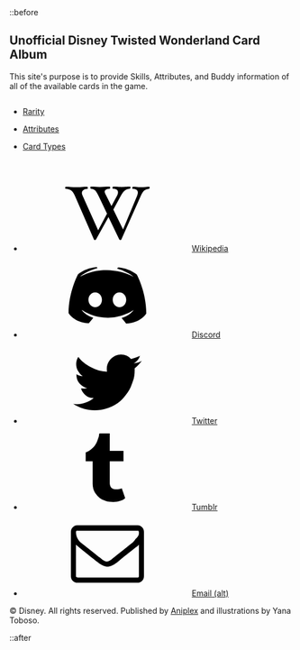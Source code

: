 <!DOCTYPE html>
<html lang="eng">
  <body class="is-ready" data-gr-c-s-loaded="true">
    ::before
    <svg xmlns="http://www.w3.org/2000/svg" version="1.1" xmlns:xlink="http://www.w3.org/1999/xlink" viewBox="0 0 40 40" display="none" width="0" height="0"><symbol id="icon-901" viewBox="0 0 40 40"><path d="M34.9,30.5V15.6c-0.4,0.4-0.8,0.9-1.4,1.2c-3.4,2.7-6.2,4.8-8.2,6.6c-0.6,0.5-1.1,0.9-1.6,1.2c-0.4,0.3-0.9,0.6-1.7,0.9 c-0.7,0.3-1.4,0.5-2,0.5l0,0c-0.6,0-1.2-0.2-2-0.5c-0.7-0.3-1.2-0.6-1.7-0.9c-0.4-0.3-0.9-0.7-1.6-1.2c-2.1-1.7-4.8-3.8-8.2-6.6 c-0.5-0.4-0.9-0.8-1.4-1.2v14.9c0,0.2,0.1,0.3,0.2,0.4C5.7,31,5.9,31.1,6,31.1h28.4c0.2,0,0.3-0.1,0.4-0.2 C34.8,30.8,34.9,30.7,34.9,30.5L34.9,30.5z M34.9,10.2V9.7c0,0,0-0.1,0-0.2c0-0.1,0-0.2-0.1-0.2c-0.1,0-0.1,0-0.1-0.2 c0-0.1-0.1-0.2-0.2-0.1c-0.1,0-0.2,0-0.3,0H5.8C5.6,8.9,5.4,9,5.3,9.1C5.2,9.2,5.1,9.3,5.1,9.5c0,2.2,0.9,4,2.8,5.5 c2.5,2,5.1,4,7.7,6.1c0.1,0.1,0.3,0.2,0.7,0.5c0.4,0.3,0.6,0.5,0.9,0.7c0.2,0.2,0.5,0.4,0.8,0.6c0.3,0.2,0.7,0.4,0.9,0.5 c0.3,0.1,0.6,0.2,0.8,0.2l0,0c0.2,0,0.5-0.1,0.8-0.2c0.3-0.1,0.6-0.3,0.9-0.5c0.3-0.2,0.6-0.4,0.8-0.6c0.2-0.2,0.5-0.4,0.9-0.7 c0.4-0.3,0.6-0.5,0.6-0.5c2.7-2.1,5.3-4.2,7.7-6.1c0.7-0.5,1.4-1.2,2-2.2C34.6,11.8,34.9,11,34.9,10.2L34.9,10.2z M37.3,9.5v21 c0,0.8-0.3,1.6-0.9,2.2s-1.4,0.9-2.2,0.9H5.8c-0.8,0-1.6-0.3-2.2-0.9c-0.6-0.6-0.9-1.4-0.9-2.2v-21c0-0.8,0.3-1.6,0.9-2.2 s1.4-0.9,2.2-0.9h28.4c0.8,0,1.6,0.3,2.2,0.9S37.3,8.7,37.3,9.5z"></path></symbol><symbol id="icon-960" viewBox="0 0 40 40"><path d="M34.2,18.7v2.5c0,0.7-0.2,1.3-0.6,1.8c-0.4,0.5-1,0.7-1.7,0.7H18.1l5.8,5.8c0.5,0.5,0.7,1.1,0.7,1.8c0,0.7-0.2,1.3-0.7,1.8 l-1.5,1.5c-0.5,0.5-1.1,0.7-1.8,0.7c-0.7,0-1.3-0.2-1.8-0.7L6.1,21.8c-0.5-0.5-0.7-1.1-0.7-1.8c0-0.7,0.2-1.3,0.7-1.8L18.8,5.4 c0.5-0.5,1.1-0.7,1.8-0.7c0.7,0,1.3,0.2,1.8,0.7l1.5,1.5c0.5,0.5,0.7,1.1,0.7,1.8s-0.2,1.3-0.7,1.8l-5.8,5.8h13.8 c0.7,0,1.2,0.2,1.7,0.7C34,17.5,34.2,18,34.2,18.7z"></path></symbol><symbol id="icon-93f" viewBox="0 0 40 40"><path d="M28.8,33.3c0,0-1.1-1.4-2.1-2.6c4.1-1.2,5.7-3.8,5.7-3.8c-1.3,0.9-2.5,1.5-3.6,1.9c-1.6,0.7-3.1,1.1-4.6,1.4 c-3,0.6-5.8,0.4-8.2,0c-1.8-0.3-3.3-0.9-4.6-1.4c-0.7-0.3-1.5-0.6-2.3-1.1c-0.1-0.1-0.2-0.1-0.3-0.2c-0.1,0-0.1-0.1-0.1-0.1 c-0.6-0.3-0.9-0.5-0.9-0.5s1.5,2.5,5.5,3.7c-0.9,1.2-2.1,2.6-2.1,2.6c-7-0.2-9.6-4.8-9.6-4.8c0-10.1,4.5-18.4,4.5-18.4 c4.5-3.4,8.9-3.3,8.9-3.3l0.3,0.4c-5.7,1.6-8.3,4.1-8.3,4.1s0.7-0.4,1.9-0.9c3.4-1.5,6.1-1.9,7.2-2c0.2,0,0.3-0.1,0.5-0.1 C18.6,8.1,20.7,8,23,8.3c3,0.3,6.2,1.2,9.5,3c0,0-2.5-2.4-7.9-4l0.4-0.5c0,0,4.3-0.1,8.9,3.3c0,0,4.5,8.2,4.5,18.4 C38.5,28.5,35.8,33.1,28.8,33.3z M14.2,18.6c-1.8,0-3.2,1.6-3.2,3.5s1.5,3.5,3.2,3.5c1.8,0,3.2-1.6,3.2-3.5 C17.4,20.1,16,18.6,14.2,18.6z M25.7,18.6c-1.8,0-3.2,1.6-3.2,3.5s1.5,3.5,3.2,3.5c1.8,0,3.2-1.6,3.2-3.5S27.5,18.6,25.7,18.6z"></path></symbol><symbol id="icon-913" viewBox="0 0 40 40"><path d="M26.8,29.7l1.6,4.6c-0.3,0.5-1,0.9-2.2,1.3s-2.3,0.6-3.4,0.6c-1.4,0-2.6-0.1-3.7-0.5s-2.1-0.8-2.8-1.4 c-0.7-0.6-1.3-1.3-1.9-2.1c-0.5-0.8-0.9-1.6-1.1-2.3c-0.2-0.8-0.3-1.5-0.3-2.3V16.9H9.7v-4.2c0.9-0.3,1.8-0.8,2.5-1.4 s1.3-1.1,1.8-1.8s0.8-1.3,1.1-2c0.3-0.7,0.5-1.4,0.7-1.9S16,4.6,16.1,4c0-0.1,0-0.1,0.1-0.2s0.1-0.1,0.1-0.1h4.8V12h6.5v4.9h-6.5V27 c0,0.4,0,0.8,0.1,1.1c0.1,0.3,0.2,0.7,0.4,1s0.5,0.6,1,0.8c0.4,0.2,1,0.3,1.6,0.3C25.2,30.2,26.1,30,26.8,29.7L26.8,29.7z"></path></symbol><symbol id="icon-905" viewBox="0 0 40 40"><path d="M36.3,10.2c-1,1.3-2.1,2.5-3.4,3.5c0,0.2,0,0.4,0,1c0,1.7-0.2,3.6-0.9,5.3c-0.6,1.7-1.2,3.5-2.4,5.1 c-1.1,1.5-2.3,3.1-3.7,4.3c-1.4,1.2-3.3,2.3-5.3,3c-2.1,0.8-4.2,1.2-6.6,1.2c-3.6,0-7-1-10.2-3c0.4,0,1.1,0.1,1.5,0.1 c3.1,0,5.9-1,8.2-2.9c-1.4,0-2.7-0.4-3.8-1.3c-1.2-1-1.9-2-2.2-3.3c0.4,0.1,1,0.1,1.2,0.1c0.6,0,1.2-0.1,1.7-0.2 c-1.4-0.3-2.7-1.1-3.7-2.3s-1.4-2.6-1.4-4.2v-0.1c1,0.6,2,0.9,3,0.9c-1-0.6-1.5-1.3-2.2-2.4c-0.6-1-0.9-2.1-0.9-3.3s0.3-2.3,1-3.4 c1.5,2.1,3.6,3.6,6,4.9s4.9,2,7.6,2.1c-0.1-0.6-0.1-1.1-0.1-1.4c0-1.8,0.8-3.5,2-4.7c1.2-1.2,2.9-2,4.7-2c2,0,3.6,0.8,4.8,2.1 c1.4-0.3,2.9-0.9,4.2-1.5c-0.4,1.5-1.4,2.7-2.9,3.6C33.8,11.2,35.1,10.9,36.3,10.2L36.3,10.2z"></path></symbol><symbol id="icon-a4c" viewBox="0 0 40 40"><path d="M40,9.8c0,0.1,0,0.3-0.1,0.4c-0.1,0.1-0.2,0.2-0.3,0.2c-0.9,0.1-1.6,0.4-2.2,0.8c-0.6,0.5-1.1,1.4-1.7,2.7 l-9.1,20.4c-0.1,0.2-0.2,0.3-0.5,0.3c-0.2,0-0.4-0.1-0.5-0.3l-5.1-10.6l-5.9,10.6c-0.1,0.2-0.3,0.3-0.5,0.3c-0.3,0-0.4-0.1-0.5-0.3 L4.7,13.9c-0.6-1.3-1.1-2.2-1.8-2.7c-0.6-0.5-1.5-0.8-2.6-0.9c-0.1,0-0.2,0-0.3-0.2C0,10.1,0,10,0,9.9c0-0.3,0.1-0.5,0.3-0.5 c0.8,0,1.6,0,2.5,0.1c0.8,0.1,1.6,0.1,2.3,0.1c0.7,0,1.6,0,2.6-0.1c1-0.1,1.9-0.1,2.7-0.1c0.2,0,0.3,0.2,0.3,0.5 c0,0.3-0.1,0.5-0.2,0.5C9.7,10.4,9,10.6,8.6,11c-0.5,0.3-0.7,0.8-0.7,1.4c0,0.3,0.1,0.6,0.3,1.1L15.6,30l4.2-7.9l-3.9-8.2 c-0.7-1.5-1.3-2.4-1.7-2.8c-0.5-0.4-1.1-0.7-2-0.8c-0.1,0-0.2,0-0.2-0.2c-0.1-0.1-0.1-0.2-0.1-0.3c0-0.3,0.1-0.5,0.2-0.5 c0.8,0,1.5,0,2.2,0.1c0.6,0.1,1.3,0.1,2,0.1c0.7,0,1.5,0,2.3-0.1c0.8-0.1,1.6-0.1,2.4-0.1c0.2,0,0.3,0.2,0.3,0.5 c0,0.3-0.1,0.5-0.2,0.5c-1.6,0.1-2.4,0.6-2.4,1.4c0,0.4,0.2,0.9,0.6,1.6l2.6,5.2l2.6-4.8c0.4-0.7,0.5-1.2,0.5-1.7 c0-1.1-0.8-1.7-2.4-1.7c-0.1,0-0.2-0.2-0.2-0.5c0-0.1,0-0.2,0.1-0.3c0.1-0.1,0.1-0.2,0.2-0.2c0.6,0,1.3,0,2.1,0.1 c0.8,0.1,1.4,0.1,2,0.1c0.4,0,0.9,0,1.6-0.1c0.9-0.1,1.7-0.1,2.3-0.1c0.1,0,0.2,0.1,0.2,0.4c0,0.4-0.1,0.6-0.4,0.6 c-0.9,0.1-1.7,0.4-2.2,0.8c-0.6,0.4-1.3,1.4-2.1,2.8l-3.4,6.3l4.6,9.4L34,13.8c0.2-0.6,0.4-1.1,0.4-1.6c0-1.2-0.8-1.8-2.4-1.8 c-0.1,0-0.2-0.2-0.2-0.5c0-0.3,0.1-0.5,0.3-0.5c0.6,0,1.3,0,2.1,0.1c0.7,0.1,1.4,0.1,1.9,0.1c0.5,0,1.1,0,1.8-0.1 c0.7-0.1,1.4-0.1,1.9-0.1C39.9,9.4,40,9.5,40,9.8z"></path></symbol></svg>
    <div id="wrapper"><div id="main"><div class="inner"><section id="home-section" class="active"><div id="columns02" class="container default"><div class="inner"><h1 id="text08">Unofficial Disney Twisted Wonderland Card Album</h1><p id="text01">This site's purpose is to provide Skills, Attributes, and Buddy information of all of the available cards in the game.</p></div></div><div id="container10" class="container columns"><div class="inner"><div><ul id="buttons25" class="buttons"><li><a href="#rarity" class="button n01">Rarity</a></li></ul></div><div><ul id="buttons26" class="buttons"><li><a href="#attributes" class="button n01">Attributes</a></li></ul></div><div><ul id="buttons27" class="buttons"><li><a href="#cardtypes" class="button n01">Card Types</a></li></ul></div></div></div><div id="container04" class="container default"><div class="inner"><ul id="icons01" class="icons"><li><a class="n01" href="https://twisted-wonderland.fandom.com/wiki/Twisted_Wonderland_Wiki"><svg><use xlink:href="#icon-a4c"></use></svg><span class="label">Wikipedia</span></a></li><li><a class="n02" href="https://discordapp.com/invite/HbP3shF"><svg><use xlink:href="#icon-93f"></use></svg><span class="label">Discord</span></a></li><li><a class="n03" href="https://twitter.com/twst_eng"><svg><use xlink:href="#icon-905"></use></svg><span class="label">Twitter</span></a></li><li><a class="n04" href="http://unofficial-twstd.tumblr.com"><svg><use xlink:href="#icon-913"></use></svg><span class="label">Tumblr</span></a></li><li><a class="n05" href="mailto:%63%72%6f%77%6c%65%79%6e%72%63%40%67%6d%61%69%6c%2e%63%6f%6d"><svg><use xlink:href="#icon-901"></use></svg><span class="label">Email (alt)</span></a></li></ul><p id="text05">© Disney. All rights reserved. Published by <a href="https://aniplex.co.jp">Aniplex</a> and illustrations by Yana Toboso.</p></div></div></section><section id="rarity-section" class="inactive" style="display: none;"><div id="container03" class="container columns"><div class="inner"><div><ul id="buttons23" class="buttons"><li><a href="https://direcrowleynrc.github.io/unofficialtwstdwonderland-cardalbum.github.io/" class="button n01">Home</a></li></ul></div><div><ul id="buttons01" class="buttons"><li><a href="#attributes" class="button n01">Attributes</a></li></ul></div><div><ul id="buttons19" class="buttons"><li><a href="#cardtypes" class="button n01">Card Types</a></li></ul></div></div></div><div id="container05" class="container columns"><div class="inner"><div><ul id="buttons08" class="buttons"><li><a href="#ssr" class="button n01">SSR</a></li></ul></div><div><ul id="buttons11" class="buttons"><li><a href="#sr" class="button n01">SR</a></li></ul></div><div><ul id="buttons13" class="buttons"><li><a href="#r" class="button n01">R</a></li></ul></div></div></div></section><section id="attributes-section" class="inactive" style="display: none;"><div id="container09" class="container columns"><div class="inner"><div><ul id="buttons18" class="buttons"><li><a href="https://direcrowleynrc.github.io/unofficialtwstdwonderland-cardalbum.github.io/" class="button n01">Home</a></li></ul></div><div><ul id="buttons20" class="buttons"><li><a href="#rarity" class="button n01">Rarity</a></li></ul></div><div><ul id="buttons22" class="buttons"><li><a href="#cardtypes" class="button n01">Card Types</a></li></ul></div></div></div><div id="container06" class="container columns"><div class="inner"><div><ul id="buttons12" class="buttons"><li><a href="#details" class="button n01">Fire</a></li></ul></div><div><ul id="buttons09" class="buttons"><li><a href="#details" class="button n01">Water</a></li></ul></div><div><ul id="buttons05" class="buttons"><li><a href="#details" class="button n01">Earth</a></li></ul></div><div><ul id="buttons10" class="buttons"><li><a href="#details" class="button n01">Non-Elemental</a></li></ul></div></div></div></section><section id="cardtypes-section" class="inactive" style="display: none;"><div id="container08" class="container columns"><div class="inner"><div><ul id="buttons28" class="buttons"><li><a href="https://direcrowleynrc.github.io/unofficialtwstdwonderland-cardalbum.github.io/" class="button n01">Home</a></li></ul></div><div><ul id="buttons04" class="buttons"><li><a href="#rarity" class="button n01">Rarity</a></li></ul></div><div><ul id="buttons03" class="buttons"><li><a href="#attributes" class="button n01">Attributes</a></li></ul></div></div></div><div id="container07" class="container columns"><div class="inner"><div><ul id="buttons07" class="buttons"><li><a href="#details" class="button n01">Attack</a></li></ul></div><div><ul id="buttons06" class="buttons"><li><a href="#details" class="button n01">Balance</a></li></ul></div><div><ul id="buttons02" class="buttons"><li><a href="#details" class="button n01">Defense</a></li></ul></div></div></div></section><section id="ssr-section" class="inactive" style="display: none;"><div id="container11" class="container columns"><div class="inner"><div><ul id="buttons17" class="buttons"><li><a href="https://direcrowleynrc.github.io/unofficialtwstdwonderland-cardalbum.github.io/" class="button n01">Home</a></li></ul></div><div><ul id="buttons21" class="buttons"><li><a href="#rarity" class="button n01">Rarity</a></li></ul></div><div><ul id="buttons29" class="buttons"><li><a href="#attributes" class="button n01">Attributes</a></li></ul></div><div><ul id="buttons30" class="buttons"><li><a href="#cardtypes" class="button n01">Card Types</a></li></ul></div></div></div><h2 id="text03"><strong>SSR</strong></h2><div id="container12" class="container columns full"><div class="inner"><div><div id="image10" class="image"><img src="assets/images/image10.jpg?v99815301085851" alt=""></div><div id="image11" class="image"><img src="assets/images/image11.jpg?v99815301085851" alt=""></div><div id="image12" class="image"><img src="assets/images/image12.jpg?v99815301085851" alt=""></div></div><div><div id="image13" class="image"><img src="assets/images/image13.jpg?v99815301085851" alt=""></div><div id="image14" class="image"><img src="assets/images/image14.jpg?v99815301085851" alt=""></div><div id="image15" class="image"><img src="assets/images/image15.jpg?v99815301085851" alt=""></div></div><div><div id="image16" class="image"><img src="assets/images/image16.jpg?v99815301085851" alt=""></div><div id="image17" class="image"><img src="assets/images/image17.jpg?v99815301085851" alt=""></div><div id="image18" class="image"><a href="#floyddorm"><img src="assets/images/image18.jpg?v99815301085851" alt=""></a></div></div></div></div></section><section id="sr-section" class="inactive" style="display: none;"><div id="container02" class="container columns"><div class="inner"><div><ul id="buttons24" class="buttons"><li><a href="https://direcrowleynrc.github.io/unofficialtwstdwonderland-cardalbum.github.io/" class="button n01">Home</a></li></ul></div><div><ul id="buttons14" class="buttons"><li><a href="#rarity" class="button n01">Rarity</a></li></ul></div><div><ul id="buttons15" class="buttons"><li><a href="#attributes" class="button n01">Attributes</a></li></ul></div><div><ul id="buttons16" class="buttons"><li><a href="#cardtypes" class="button n01">Card Types</a></li></ul></div></div></div><h2 id="text02"><strong>SR</strong></h2><div id="container01" class="container columns full"><div class="inner"><div><div id="image08" class="image"><img src="assets/images/image08.jpg?v99815301085851" alt=""></div><div id="image09" class="image"><img src="assets/images/image09.jpg?v99815301085851" alt=""></div><div id="image19" class="image"><img src="assets/images/image19.jpg?v99815301085851" alt=""></div><div id="image20" class="image"><img src="assets/images/image20.jpg?v99815301085851" alt=""></div></div><div><div id="image05" class="image"><img src="assets/images/image05.jpg?v99815301085851" alt=""></div><div id="image06" class="image"><img src="assets/images/image06.jpg?v99815301085851" alt=""></div><div id="image22" class="image"><img src="assets/images/image22.jpg?v99815301085851" alt=""></div><div id="image23" class="image"><img src="assets/images/image23.jpg?v99815301085851" alt=""></div></div><div><div id="image07" class="image"><img src="assets/images/image07.jpg?v99815301085851" alt=""></div><div id="image25" class="image"><img src="assets/images/image25.jpg?v99815301085851" alt=""></div><div id="image02" class="image"><img src="assets/images/image02.jpg?v99815301085851" alt=""></div><div id="image26" class="image"><img src="assets/images/image26.jpg?v99815301085851" alt=""></div></div></div></div></section><section id="r-section" class="inactive" style="display: none;"></section><section id="floyddorm-section" class="inactive" style="display: none;"><div id="container13" class="container default full"><div class="inner"><div id="image01" class="image"><span class="deferred" style="background-image: url(&quot;data:image/svg+xml;base64,PHN2ZyB4bWxucz0iaHR0cDovL3d3dy53My5vcmcvMjAwMC9zdmciIHg9IjAiIHk9IjAiIHZpZXdCb3g9IjAgMCAxNDM4IDcwNyIgd2lkdGg9IjE0MzgiIGhlaWdodD0iNzA3IiBwcmVzZXJ2ZUFzcGVjdFJhdGlvPSJub25lIj48cmVjdCBmaWxsPSIjY2ZjYmMyIiB3aWR0aD0iMTAwJSIgaGVpZ2h0PSIxMDAlIi8%2BPC9zdmc%2B&quot;); background-size: 100% 100%; background-position: left top; background-repeat: no-repeat;"><img src="data:image/svg+xml;base64,PHN2ZyB4bWxucz0iaHR0cDovL3d3dy53My5vcmcvMjAwMC9zdmciIHg9IjAiIHk9IjAiIHZpZXdCb3g9IjAgMCAxNDM4IDcwNyIgd2lkdGg9IjE0MzgiIGhlaWdodD0iNzA3IiBwcmVzZXJ2ZUFzcGVjdFJhdGlvPSJub25lIj48cmVjdCBmaWxsPSIjY2ZjYmMyIiB3aWR0aD0iMTAwJSIgaGVpZ2h0PSIxMDAlIi8%2BPC9zdmc%2B" data-src="assets/images/image01.jpg?v99815301085851" alt="" style="opacity: 0; transition: opacity 0.375s ease-in-out 0s;"></span></div></div></div><ul id="buttons31" class="buttons"><li><a href="#ssr" class="button n01"><svg><use xlink:href="#icon-960"></use></svg><span class="label">Back</span></a></li></ul></section></div></div></div>
    <script>(function() {var on = addEventListener,$ = function(q) { return document.querySelector(q) },$$ = function(q) { return document.querySelectorAll(q) },$body = document.body,$inner = $('.inner'),client = (function() {var o = {browser: 'other',browserVersion: 0,os: 'other',osVersion: 0,canUse: null},ua = navigator.userAgent,a, i;a = [['firefox', /Firefox\/([0-9\.]+)/],['edge', /Edge\/([0-9\.]+)/],['safari', /Version\/([0-9\.]+).+Safari/],['chrome', /Chrome\/([0-9\.]+)/],['ie', /Trident\/.+rv:([0-9]+)/]];for (i=0; i < a.length; i++) {if (ua.match(a[i][1])) {o.browser = a[i][0];o.browserVersion = parseFloat(RegExp.$1);break;}}a = [['ios', /([0-9_]+) like Mac OS X/, function(v) { return v.replace('_', '.').replace('_', ''); }],['ios', /CPU like Mac OS X/, function(v) { return 0 }],['ios', /iPad; CPU/, function(v) { return 0 }],['android', /Android ([0-9\.]+)/, null],['mac', /Macintosh.+Mac OS X ([0-9_]+)/, function(v) { return v.replace('_', '.').replace('_', ''); }],['windows', /Windows NT ([0-9\.]+)/, null],['undefined', /Undefined/, null],];for (i=0; i < a.length; i++) {if (ua.match(a[i][1])) {o.os = a[i][0];o.osVersion = parseFloat( a[i][2] ? (a[i][2])(RegExp.$1) : RegExp.$1 );break;}}if (o.os == 'mac'&& ('ontouchstart' in window)&& ((screen.width == 1024 && screen.height == 1366)|| (screen.width == 834 && screen.height == 1112)|| (screen.width == 810 && screen.height == 1080)|| (screen.width == 768 && screen.height == 1024)))o.os = 'ios';var _canUse = document.createElement('div');o.canUse = function(p) {var e = _canUse.style,up = p.charAt(0).toUpperCase() + p.slice(1);return (p in e|| ('Moz' + up) in e|| ('Webkit' + up) in e|| ('O' + up) in e|| ('ms' + up) in e);};return o;}()),trigger = function(t) {if (client.browser == 'ie') {var e = document.createEvent('Event');e.initEvent(t, false, true);dispatchEvent(e);} else dispatchEvent(new Event(t));},cssRules = function(selectorText) {var ss = document.styleSheets,a = [],f = function(s) {var r = s.cssRules,i;for (i=0; i < r.length; i++) {if (r[i] instanceof CSSMediaRule && matchMedia(r[i].conditionText).matches)(f)(r[i]); else if (r[i] instanceof CSSStyleRule && r[i].selectorText == selectorText)a.push(r[i]);}},x, i;for (i=0; i < ss.length; i++)f(ss[i]);return a;},thisHash = function() {var h = location.hash ? location.hash.substring(1) : null,a;if (!h)return null;if (h.match(/\?/)) {a = h.split('?');h = a[0];history.replaceState(undefined, undefined, '#' + h);window.location.search = a[1];}if (h.length > 0&& !h.match(/^[a-zA-Z]/))h = 'x' + h;return h;};var thisURL = function() {return window.location.href.replace(window.location.search, '').replace(/#$/, '');},getVar = function(name) {var a = window.location.search.substring(1).split('&'),b, k;for (k in a) {b = a[k].split('=');if (b[0] == name)return b[1];}return null;},cmd = function(cmd, values, handler) {var x, k, data;data = new FormData;data.append('cmd', cmd);for (k in values)data.append(k, values[k]);x = new XMLHttpRequest();x.open('POST', 'post/cmd');x.onreadystatechange = function() {var o;if (x.readyState != 4)return;if (x.status != 200)throw new Error('Failed server response (' + x.status + ')');try {o = JSON.parse(x.responseText);}catch (e) {throw new Error('Invalid server response');}if (!('result' in o)|| !('message' in o))throw new Error('Incomplete server response');if (o.result !== true)throw new Error(o.message);(handler)(o);};x.send(data);},redirectToStripeCheckout = function(options) {cmd('stripeCheckoutStart',options,function(response) {Stripe(options.key).redirectToCheckout({sessionId: response.sessionId}).then(function (result) {alert(result.error.message);});});},errors = {handle: function(handler) {window.onerror = function(message) {(handler)(message);return true;};},unhandle: function() {window.onerror = null;}},db = {open: function(objectStoreName, handler) {var request = indexedDB.open('carrd');request.onupgradeneeded = function(event) {event.target.result.createObjectStore(objectStoreName,{keyPath: 'id'});};request.onsuccess = function(event) {(handler)(event.target.result.transaction([objectStoreName],'readwrite').objectStore(objectStoreName));};},put: function(objectStore, values, handler) {var request = objectStore.put(values);request.onsuccess = function(event) {(handler)();};request.onerror = function(event) {throw new Error('db.put: error');};},get: function(objectStore, id, handler) {var request = objectStore.get(id);request.onsuccess = function(event) {if (!event.target.result)throw new Error('db.get: could not retrieve object with id "' + id + '"');(handler)(event.target.result);};request.onerror = function(event) {throw new Error('db.get: error');};},delete: function(objectStore, id, handler) {objectStore.delete(id).onsuccess = function(event) {(handler)(event.target.result);};},};on('load', function() {setTimeout(function() {$body.className = $body.className.replace(/\bis-loading\b/, 'is-playing');setTimeout(function() {$body.className = $body.className.replace(/\bis-playing\b/, 'is-ready');}, 1000);}, 100);});(function() {var initialSection, initialScrollPoint, initialId,header, footer, name, hideHeader, hideFooter,h, e, ee, k,locked = false,doNext = function() {var section;section = $('#main > .inner > section.active').nextElementSibling;if (!section || section.tagName != 'SECTION')return;location.href = '#' + section.id.replace(/-section$/, '');},doPrevious = function() {var section;section = $('#main > .inner > section.active').previousElementSibling;if (!section || section.tagName != 'SECTION')return;location.href = '#' + (section.matches(':first-child') ? '' : section.id.replace(/-section$/, ''));},doFirst = function() {var section;section = $('#main > .inner > section:first-of-type');if (!section || section.tagName != 'SECTION')return;location.href = '#' + section.id.replace(/-section$/, '');},doLast = function() {var section;section = $('#main > .inner > section:last-of-type');if (!section || section.tagName != 'SECTION')return;location.href = '#' + section.id.replace(/-section$/, '');},doScroll = function(e, style, duration) {var y, cy, dy,start, easing, f;if (!e)y = 0; else switch (e.dataset.scrollBehavior ? e.dataset.scrollBehavior : 'default') {case 'default':default:y = e.offsetTop;break;case 'center':if (e.offsetHeight < window.innerHeight)y = e.offsetTop - ((window.innerHeight - e.offsetHeight) / 2); else y = e.offsetTop;break;case 'previous':if (e.previousElementSibling)y = e.previousElementSibling.offsetTop + e.previousElementSibling.offsetHeight; else y = e.offsetTop;break;}if (!style)style = 'smooth';if (!duration)duration = 750;if (style == 'instant') {window.scrollTo(0, y);return;}start = Date.now();cy = window.scrollY;dy = y - cy;switch (style) {case 'linear':easing = function (t) { return t };break;case 'smooth':easing = function (t) { return t<.5 ? 4*t*t*t : (t-1)*(2*t-2)*(2*t-2)+1 };break;}f = function() {var t = Date.now() - start;if (t >= duration)window.scroll(0, y); else {window.scroll(0, cy + (dy * easing(t / duration)));requestAnimationFrame(f);}};f();},loadElements = function(parent) {var a, i;a = parent.querySelectorAll('iframe[data-src]:not([data-src=""])');for (i=0; i < a.length; i++) {a[i].src = a[i].dataset.src;a[i].dataset.src = "";}},unloadElements = function(parent) {var a, i;a = parent.querySelectorAll('iframe[data-src=""]');for (i=0; i < a.length; i++) {a[i].dataset.src = a[i].src;a[i].src = '';}a = parent.querySelectorAll('video');for (i=0; i < a.length; i++) {a[i].pause();}},sections = {};window._next = doNext;window._previous = doPrevious;window._first = doFirst;window._last = doLast;if ('scrollRestoration' in history)history.scrollRestoration = 'manual';header = $('#header');footer = $('#footer');h = thisHash();if (h&& !h.match(/^[a-zA-Z0-9\-]+$/))h = null;if (e = $('[data-scroll-id="' + h + '"]')) {initialScrollPoint = e;initialSection = initialScrollPoint.parentElement;initialId = initialSection.id;} else if (e = $('#' + (h ? h : 'home') + '-section')) {initialScrollPoint = null;initialSection = e;initialId = initialSection.id;}if (!initialSection) {initialScrollPoint = null;initialSection = $('#' + 'home' + '-section');initialId = initialSection.id;history.replaceState(undefined, undefined, '#');}name = (h ? h : 'home');hideHeader = name ? ((name in sections) && ('hideHeader' in sections[name]) && sections[name].hideHeader) : false;hideFooter = name ? ((name in sections) && ('hideFooter' in sections[name]) && sections[name].hideFooter) : false;if (header && hideHeader) {header.classList.add('hidden');header.style.display = 'none';}if (footer && hideFooter) {footer.classList.add('hidden');footer.style.display = 'none';}ee = $$('#main > .inner > section:not([id="' + initialId + '"])');for (k = 0; k < ee.length; k++) {ee[k].className = 'inactive';ee[k].style.display = 'none';}initialSection.classList.add('active');loadElements(initialSection);doScroll(null, 'instant');on('load', function() {if (initialScrollPoint)doScroll(initialScrollPoint, 'instant');});on('hashchange', function(event) {var section, scrollPoint, id, sectionHeight, currentSection, currentSectionHeight,name, hideHeader, hideFooter,h, e, ee, k;if (locked)return false;h = thisHash();if (h&& !h.match(/^[a-zA-Z0-9\-]+$/))return false;if (e = $('[data-scroll-id="' + h + '"]')) {scrollPoint = e;section = scrollPoint.parentElement;id = section.id;} else if (e = $('#' + (h ? h : 'home') + '-section')) {scrollPoint = null;section = e;id = section.id;} else {scrollPoint = null;section = $('#' + 'home' + '-section');id = section.id;history.replaceState(undefined, undefined, '#');}if (!section)return false;if (!section.classList.contains('inactive')) {if (scrollPoint)doScroll(scrollPoint); else doScroll(null);return false;} else {locked = true;if (location.hash == '#home')history.replaceState(null, null, '#');name = (section ? section.id.replace(/-section$/, '') : null);hideHeader = name ? ((name in sections) && ('hideHeader' in sections[name]) && sections[name].hideHeader) : false;hideFooter = name ? ((name in sections) && ('hideFooter' in sections[name]) && sections[name].hideFooter) : false;if (header && hideHeader) {header.classList.add('hidden');header.style.display = 'none';}if (footer && hideFooter) {footer.classList.add('hidden');footer.style.display = 'none';}currentSection = $('#main > .inner > section:not(.inactive)');currentSection.classList.add('inactive');currentSection.classList.remove('active');currentSection.style.display = 'none';unloadElements(currentSection);if (header && !hideHeader) {header.style.display = '';header.classList.remove('hidden');}if (footer && !hideFooter) {footer.style.display = '';footer.classList.remove('hidden');}section.classList.remove('inactive');section.classList.add('active');section.style.display = '';trigger('resize');loadElements(section);if (scrollPoint)doScroll(scrollPoint, 'instant'); else doScroll(null, 'instant');locked = false;}return false;});on('click', function(event) {var t = event.target,tagName = t.tagName.toUpperCase();switch (tagName) {case 'IMG':case 'SVG':case 'USE':case 'U':case 'STRONG':case 'EM':case 'CODE':case 'S':case 'MARK':case 'SPAN':while ( !!(t = t.parentElement) )if (t.tagName == 'A')break;if (!t)return;break;default:break;}if (t.tagName == 'A'&& t.getAttribute('href').substr(0, 1) == '#'&& t.hash == window.location.hash) {event.preventDefault();history.replaceState(undefined, undefined, '#');location.replace(t.hash);}});})();var style, sheet, rule;style = document.createElement('style');style.appendChild(document.createTextNode(''));document.head.appendChild(style);sheet = style.sheet;if (client.os == 'android') {(function() {sheet.insertRule('body::after { }', 0);rule = sheet.cssRules[0];var f = function() {rule.style.cssText = 'height: ' + (Math.max(screen.width, screen.height)) + 'px';};on('load', f);on('orientationchange', f);on('touchmove', f);})();$body.classList.add('is-touch');} else if (client.os == 'ios') {if (client.osVersion <= 11)(function() {sheet.insertRule('body::after { }', 0);rule = sheet.cssRules[0];rule.style.cssText = '-webkit-transform: scale(1.0)';})();if (client.osVersion <= 11)(function() {sheet.insertRule('body.ios-focus-fix::before { }', 0);rule = sheet.cssRules[0];rule.style.cssText = 'height: calc(100% + 60px)';on('focus', function(event) {$body.classList.add('ios-focus-fix');}, true);on('blur', function(event) {$body.classList.remove('ios-focus-fix');}, true);})();$body.classList.add('is-touch');} else if (client.browser == 'ie') {if (!('matches' in Element.prototype))Element.prototype.matches = (Element.prototype.msMatchesSelector || Element.prototype.webkitMatchesSelector);(function() {var a = cssRules('body::before'),r;if (a.length > 0) {r = a[0];if (r.style.width.match('calc')) {r.style.opacity = 0.9999;setTimeout(function() {r.style.opacity = 1;}, 100);} else {document.styleSheets[0].addRule('body::before', 'content: none !important;');$body.style.backgroundImage = r.style.backgroundImage.replace('url("images/', 'url("assets/images/');$body.style.backgroundPosition = r.style.backgroundPosition;$body.style.backgroundRepeat = r.style.backgroundRepeat;$body.style.backgroundColor = r.style.backgroundColor;$body.style.backgroundAttachment = 'fixed';$body.style.backgroundSize = r.style.backgroundSize;}}})();(function() {var t, f;f = function() {var mh, h, s, xx, x, i;x = $('#wrapper');x.style.height = 'auto';if (x.scrollHeight <= innerHeight)x.style.height = '100vh';xx = $$('.container.full');for (i=0; i < xx.length; i++) {x = xx[i];s = getComputedStyle(x);x.style.minHeight = '';x.style.height = '';mh = s.minHeight;x.style.minHeight = 0;x.style.height = '';h = s.height;if (mh == 0)continue;x.style.height = (h > mh ? 'auto' : mh);}};(f)();on('resize', function() {clearTimeout(t);t = setTimeout(f, 250);});on('load', f);})();} else if (client.browser == 'edge') {(function() {var xx = $$('.container > .inner > div:last-child'),x, y, i;for(i=0; i < xx.length; i++) {x = xx[i];y = getComputedStyle(x.parentNode);if (y.display != 'flex'&& y.display != 'inline-flex')continue;x.style.marginLeft = '-1px';}})();}if (!client.canUse('object-fit')) {(function() {var xx = $$('.image[data-position]'),x, w, c, i, src;for (i=0; i < xx.length; i++) {x = xx[i];c = x.firstElementChild;if (c.tagName != 'IMG') {w = c;c = c.firstElementChild;}if (c.parentNode.classList.contains('deferred')) {c.parentNode.classList.remove('deferred');src = c.getAttribute('data-src');c.removeAttribute('data-src');} else src = c.getAttribute('src');c.style['backgroundImage'] = 'url(\'' + src + '\')';c.style['backgroundSize'] = 'cover';c.style['backgroundPosition'] = x.dataset.position;c.style['backgroundRepeat'] = 'no-repeat';c.src = 'data:image/svg+xml;charset=utf8,' + escape('<svg xmlns="http://www.w3.org/2000/svg" width="1" height="1" viewBox="0 0 1 1"></svg>');if (x.classList.contains('full')&& (x.parentNode && x.parentNode.classList.contains('full'))&& (x.parentNode.parentNode && x.parentNode.parentNode.parentNode && x.parentNode.parentNode.parentNode.classList.contains('container'))&& x.parentNode.children.length == 1) {(function(x, w) {var p = x.parentNode.parentNode,f = function() {x.style['height'] = '0px';clearTimeout(t);t = setTimeout(function() {if (getComputedStyle(p).flexDirection == 'row') {if (w)w.style['height'] = '100%';x.style['height'] = (p.scrollHeight + 1) + 'px';} else {if (w)w.style['height'] = 'auto';x.style['height'] = 'auto';}}, 125);},t;on('resize', f);on('load', f);(f)();})(x, w);}}})();(function() {var xx = $$('.gallery img'),x, p, i, src;for (i=0;i < xx.length; i++) {x = xx[i];p = x.parentNode;if (p.classList.contains('deferred')) {p.classList.remove('deferred');src = x.getAttribute('data-src');} else src = x.getAttribute('src');p.style['backgroundImage'] = 'url(\'' + src + '\')';p.style['backgroundSize'] = 'cover';p.style['backgroundPosition'] = 'center';p.style['backgroundRepeat'] = 'no-repeat';x.style['opacity'] = '0';}})();}(function() {var items = $$('.deferred'),f;if (!('forEach' in NodeList.prototype))NodeList.prototype.forEach = Array.prototype.forEach;items.forEach(function(p) {var i = p.firstElementChild;p.style.backgroundImage = 'url(' + i.src + ')';p.style.backgroundSize = '100% 100%';p.style.backgroundPosition = 'top left';p.style.backgroundRepeat = 'no-repeat';i.style.opacity = 0;i.style.transition = 'opacity 0.375s ease-in-out';i.addEventListener('load', function(event) {if (i.dataset.src !== 'done')return;if (Date.now() - i._startLoad < 375) {p.classList.remove('loading');p.style.backgroundImage = 'none';i.style.transition = '';i.style.opacity = 1;} else {p.classList.remove('loading');i.style.opacity = 1;setTimeout(function() {p.style.backgroundImage = 'none';}, 375);}});});f = function() {var height = document.documentElement.clientHeight,top = (client.os == 'ios' ? document.body.scrollTop : document.documentElement.scrollTop),bottom = top + height;items.forEach(function(p) {var i = p.firstElementChild;if (i.offsetParent === null)return true;if (i.dataset.src === 'done')return true;var x = i.getBoundingClientRect(),imageTop = top + Math.floor(x.top) - height,imageBottom = top + Math.ceil(x.bottom) + height,src;if (imageTop <= bottom && imageBottom >= top) {src = i.dataset.src;i.dataset.src = 'done';p.classList.add('loading');i._startLoad = Date.now();i.src = src;}});};on('load', f);on('resize', f);on('scroll', f);})();})();</script>
      ::after
  </body>
  </html>
